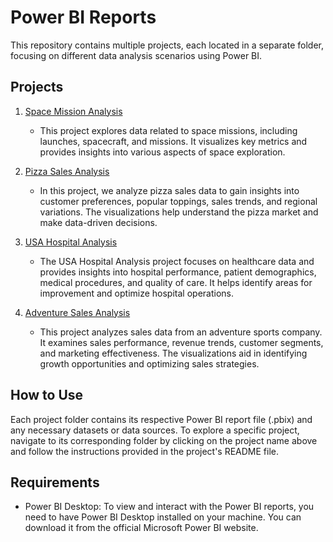 # Power BI Reports

This repository contains multiple projects, each located in a separate folder, focusing on different data analysis scenarios using Power BI.

## Projects

1. [Space Mission Analysis](space-mission/)
   - This project explores data related to space missions, including launches, spacecraft, and missions. It visualizes key metrics and provides insights into various aspects of space exploration.

2. [Pizza Sales Analysis](pizza-sales-analysis/)
   - In this project, we analyze pizza sales data to gain insights into customer preferences, popular toppings, sales trends, and regional variations. The visualizations help understand the pizza market and make data-driven decisions.

3. [USA Hospital Analysis](usa-hospital-analysis/)
   - The USA Hospital Analysis project focuses on healthcare data and provides insights into hospital performance, patient demographics, medical procedures, and quality of care. It helps identify areas for improvement and optimize hospital operations.

4. [Adventure Sales Analysis](adventure-sales-analysis/)
   - This project analyzes sales data from an adventure sports company. It examines sales performance, revenue trends, customer segments, and marketing effectiveness. The visualizations aid in identifying growth opportunities and optimizing sales strategies.

## How to Use

Each project folder contains its respective Power BI report file (.pbix) and any necessary datasets or data sources. To explore a specific project, navigate to its corresponding folder by clicking on the project name above and follow the instructions provided in the project's README file.

## Requirements

- Power BI Desktop: To view and interact with the Power BI reports, you need to have Power BI Desktop installed on your machine. You can download it from the official Microsoft Power BI website.


